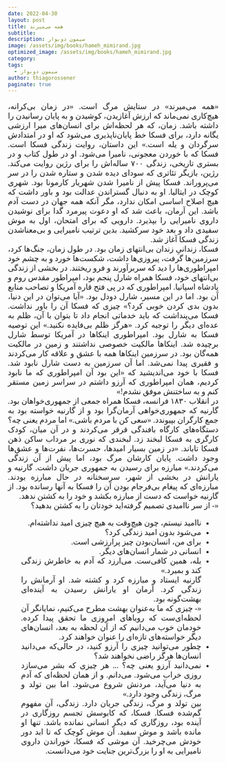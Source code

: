 ```yaml
---
date: 2022-04-30
layout: post
title: همه می‌میرند
subtitle: 
description: سیمون دوبوار
image: /assets/img/books/hameh_mimirand.jpg
optimized_image: /assets/img/books/hameh_mimirand.jpg
category: 
tags:
  - سیمون دوبوار
author: thiagorossener
paginate: true
---
```


<div align="justify" dir="rtl" style="font-family:vazir;font-size:18px;margin-right:3%;margin-right:3%;">

«همه می‌میرند» در ستایش مرگ است. «در زمان بی‌کرانه، هیچ‌کاری نمی‌ماند که ارزش آغازیدن، کوشیدن و به پایان رسانیدن را داشته باشد. زمان، که هر لحظه‌اش برای انسان‌های میرا ارزشی یگانه دارد، برای فسکا خط پایان‌ناپذیری می‌شود که او در امتدادش سرگردان و یله است.» این‌ داستان، روایت زندگی فسکا است. فسکا که با خوردن معجونی، نامیرا می‌شود. او در طول کتاب و در بستری تاریخی، زندگی ۷۰۰ ساله‌اش را برای رژین روایت می‌کند. رژین، بازیگر تئاتری که سودای دیده شدن و ستاره شدن را در سر می‌پروراند. فسکا پیش از نامیرا شدن شهریار کارمونا بود. شهری کوچک در ایتالیا. او به دنبال گستراندن عدالت بود و باور داشت که هیچ اصلاح اساسی امکان ندارد، مگر آنکه همه جهان در دست آدم باشد. این آرمان، باعث شد که او دعوت پیرمرد گدا برای نوشیدن داروی نامیرایی را بپذیرد. دارویی که برای امتحان، اول به موش سفیدی داد و بعد خود سرکشید. بدین ترتیب نامیرایی و بی‌معناشدن زندگی فسکا آغاز شد.<br>
فسکا، زندانیِ زندان بی‌انتهای زمان بود. در طول زمان، جنگ‌ها کرد، سرزمین‌ها گرفت، پیروزی‌ها داشت، شکست‌ها خورد و به چشم خود امپراطوری‌ها را دید که سربرآورند و فرو ریختند. در بخشی از زندگی بی‌انتهای خود، فسکا همراه شارل پنجم بود، امپراطور مقدس روم و پادشاه اسپانیا. امپراطوری که در پی فتح قاره آمریکا و تصاحب منابع آن بود. اما در این مسیر، شارل دودل بود. «آیا می‌توان در این دنیا، بدون بدی کردن خوبی کرد؟» چیزی که فسکا آن را باور نداشت. فسکا می‌پنداشت که باید خدماتی انجام داد تا بتوان با آن، ظلم به عده‌ای دیگر را توجیه کرد. «هرگز ظلم بی‌فایده نکنید.» این توصیه فسکا به شارل بود. امپراطوری اینکاها در آمریکا توسط شارل برچیده شد. اینکاها مالکیت خصوصی نداشتند و زمین در مالکیت همه‌گان بود. در سرزمین اینکاها همه با عشق و علاقه کار می‌کردند و فقیری پیدا نمی‌شد. اما آن سرزمین به دست شارل نابود شد. فسکا با خود می‌اندیشید که «این بود آن امپراطوری که ما نابود کردیم، همان امپراطوری که آرزو داشتم در سراسر زمین مستقر کنم و به ساختنش موفق نشدم!»<br>
در انقلاب ۱۸۳۰ فرانسه، فسکا همراه جمعی از جمهوری‌خواهان بود. گارنیه که جمهوری‌خواهی آرمان‌گرا بود و از گارنیه خواسته بود به جمع کارگران بپیوندد. «سعی کن با مردم باشی.» اما مردم یعنی چه؟ دستگاه‌های کارگاه بافندگی قرقر می‌کردند و در آن میان، کودک کارگری به فسکا لبخند زد. لبخندی که نوری بر مرداب ساکن ذهن فسکا تاباند. «در زمین بسیار امیدها، حسرت‌ها، نفرت‌ها و عشق‌ها وجود داشت. پایان کارشان مرگ بود، اما پیش از آن زندگی می‌کردند.» مبارزه برای رسیدن به جمهوری جریان داشت. گارنیه و یارانش در بخشی از شهر، سرسختانه در حال مبارزه بودند. مبارزه‌ای که پیغام بی‌فرجام بودن آن را فسکا به آنها رسانده بود. از گارنیه خواست که دست از مبارزه بکشد و خود را به کشتن ندهد.<br>
«- از سر ناامیدی تصمیم گرفته‌اید خودتان را به کشتن بدهید؟<br>
- ناامید نیستم، چون هیچ‌وقت به هیچ چیزی امید نداشته‌ام.<br>
- می‌شود بدون امید زندگی کرد؟<br>
- برای من، انسان‌بودن چیز پرارزشی است.<br>
- انسانی در شمار انسان‌های دیگر.<br>
- بله، همین کافی‌ست. می‌ارزد که آدم به خاطرش زندگی کند و بمیرد.»<br>
گارنیه ایستاد و مبارزه کرد و کشته شد. او آرمانش را زندگی کرد. آرمان او یارانش رسیدن به آینده‌ای بهشت‌گونه بود.<br>
«- چیزی که ما به‌عنوان بهشت مطرح می‌کنیم، نمایانگر آن لحظه‌ای‌ست که رویاهای امروزی ما تحقق پیدا کرده. خودمان خوب می‌دانیم که از آن لحظه به بعد، انسان‌های دیگر خواسته‌های تازه‌ای را عنوان خواهند کرد.<br>
- چطور می‌توانید چیزی را آرزو کنید، در حالی‌که می‌دانید انسان‌ها هرگز راضی نخواهند شد؟<br>
- نمی‌دانید آرزو یعنی چه؟ ... هر چیزی که بشر می‌سازد روزی خراب می‌شود. می‌دانم. و از همان لحظه‌ای که آدم به دنیا می‌آید، مردنش شروع می‌شود. اما بین تولد و مرگ، زندگی وجود دارد.»<br>
بین تولد و مرگ، زندگی جریان دارد. زندگی، آن مفهوم گم‌شده فسکا. فسکا، که کابوسش تجسم روزگاری در آینده بود، روزگاری که دیگر انسانی نمانده باشد. تنها او مانده باشد و موش سفید. آن موش کوچک که تا ابد دور خودش می‌چرخید. آن موشی که فسکا، خوراندن داروی نامیرایی به او را بزرگ‌ترین جنایت خود می‌دانست.













